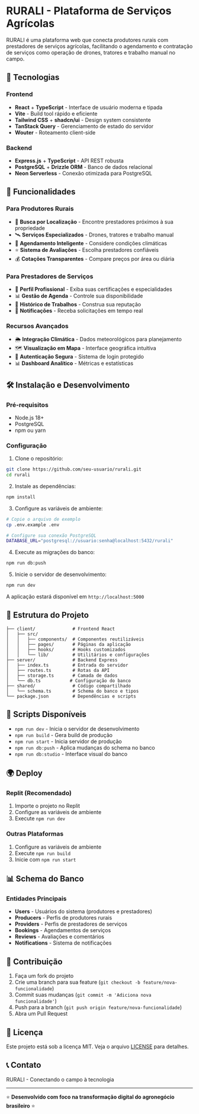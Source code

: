 # RURALI - Plataforma de Serviços Agrícolas

RURALI é uma plataforma web que conecta produtores rurais com prestadores de serviços agrícolas, facilitando o agendamento e contratação de serviços como operação de drones, tratores e trabalho manual no campo.

## 🚀 Tecnologias

### Frontend
- **React** + **TypeScript** - Interface de usuário moderna e tipada
- **Vite** - Build tool rápido e eficiente
- **Tailwind CSS** + **shadcn/ui** - Design system consistente
- **TanStack Query** - Gerenciamento de estado do servidor
- **Wouter** - Roteamento client-side

### Backend
- **Express.js** + **TypeScript** - API REST robusta
- **PostgreSQL** + **Drizzle ORM** - Banco de dados relacional
- **Neon Serverless** - Conexão otimizada para PostgreSQL

## 🌟 Funcionalidades

### Para Produtores Rurais
- 📍 **Busca por Localização** - Encontre prestadores próximos à sua propriedade
- 🛰️ **Serviços Especializados** - Drones, tratores e trabalho manual
- 📅 **Agendamento Inteligente** - Considere condições climáticas
- ⭐ **Sistema de Avaliações** - Escolha prestadores confiáveis
- 💰 **Cotações Transparentes** - Compare preços por área ou diária

### Para Prestadores de Serviços
- 👤 **Perfil Profissional** - Exiba suas certificações e especialidades
- 📊 **Gestão de Agenda** - Controle sua disponibilidade
- 💼 **Histórico de Trabalhos** - Construa sua reputação
- 📱 **Notificações** - Receba solicitações em tempo real

### Recursos Avançados
- 🌦️ **Integração Climática** - Dados meteorológicos para planejamento
- 🗺️ **Visualização em Mapa** - Interface geográfica intuitiva
- 🔐 **Autenticação Segura** - Sistema de login protegido
- 📊 **Dashboard Analítico** - Métricas e estatísticas

## 🛠️ Instalação e Desenvolvimento

### Pré-requisitos
- Node.js 18+
- PostgreSQL
- npm ou yarn

### Configuração
1. Clone o repositório:
```bash
git clone https://github.com/seu-usuario/rurali.git
cd rurali
```

2. Instale as dependências:
```bash
npm install
```

3. Configure as variáveis de ambiente:
```bash
# Copie o arquivo de exemplo
cp .env.example .env

# Configure sua conexão PostgreSQL
DATABASE_URL="postgresql://usuario:senha@localhost:5432/rurali"
```

4. Execute as migrações do banco:
```bash
npm run db:push
```

5. Inicie o servidor de desenvolvimento:
```bash
npm run dev
```

A aplicação estará disponível em `http://localhost:5000`

## 📁 Estrutura do Projeto

```
├── client/              # Frontend React
│   ├── src/
│   │   ├── components/  # Componentes reutilizáveis
│   │   ├── pages/       # Páginas da aplicação
│   │   ├── hooks/       # Hooks customizados
│   │   └── lib/         # Utilitários e configurações
├── server/              # Backend Express
│   ├── index.ts         # Entrada do servidor
│   ├── routes.ts        # Rotas da API
│   ├── storage.ts       # Camada de dados
│   └── db.ts           # Configuração do banco
├── shared/              # Código compartilhado
│   └── schema.ts        # Schema do banco e tipos
└── package.json         # Dependências e scripts
```

## 🚀 Scripts Disponíveis

- `npm run dev` - Inicia o servidor de desenvolvimento
- `npm run build` - Gera build de produção
- `npm run start` - Inicia servidor de produção
- `npm run db:push` - Aplica mudanças do schema no banco
- `npm run db:studio` - Interface visual do banco

## 🌍 Deploy

### Replit (Recomendado)
1. Importe o projeto no Replit
2. Configure as variáveis de ambiente
3. Execute `npm run dev`

### Outras Plataformas
1. Configure as variáveis de ambiente
2. Execute `npm run build`
3. Inicie com `npm run start`

## 📊 Schema do Banco

### Entidades Principais
- **Users** - Usuários do sistema (produtores e prestadores)
- **Producers** - Perfis de produtores rurais
- **Providers** - Perfis de prestadores de serviços
- **Bookings** - Agendamentos de serviços
- **Reviews** - Avaliações e comentários
- **Notifications** - Sistema de notificações

## 🤝 Contribuição

1. Faça um fork do projeto
2. Crie uma branch para sua feature (`git checkout -b feature/nova-funcionalidade`)
3. Commit suas mudanças (`git commit -m 'Adiciona nova funcionalidade'`)
4. Push para a branch (`git push origin feature/nova-funcionalidade`)
5. Abra um Pull Request

## 📄 Licença

Este projeto está sob a licença MIT. Veja o arquivo [LICENSE](LICENSE) para detalhes.

## 📞 Contato

RURALI - Conectando o campo à tecnologia

---

⭐ **Desenvolvido com foco na transformação digital do agronegócio brasileiro** ⭐